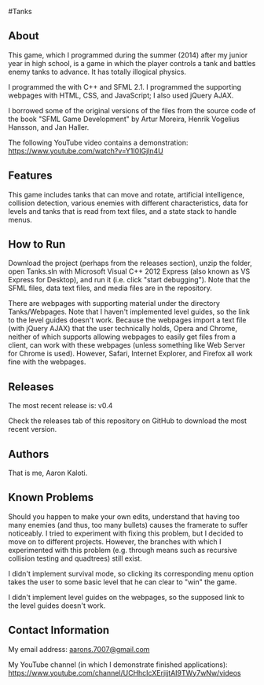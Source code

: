 #Tanks

About
-----

This game, which I programmed during the summer (2014) after my junior year
in high school, is a game in which the player controls a tank and battles
enemy tanks to advance. It has totally illogical physics.

I programmed the with C++ and SFML 2.1. I programmed the supporting
webpages with HTML, CSS, and JavaScript; I also used jQuery AJAX.

I borrowed some of the original versions of the files from the source code
of the book "SFML Game Development" by Artur Moreira, Henrik Vogelius
Hansson, and Jan Haller.

The following YouTube video contains a demonstration:
https://www.youtube.com/watch?v=Y1I0IGjln4U

Features
--------

This game includes tanks that can move and rotate, artificial intelligence,
collision detection, various enemies with different characteristics, data
for levels and tanks that is read from text files, and a state stack to
handle menus.

How to Run
----------

Download the project (perhaps from the releases section), unzip the folder,
open Tanks.sln with Microsoft Visual C++ 2012 Express (also known as
VS Express for Desktop), and run it (i.e. click "start debugging"). Note
that the SFML files, data text files, and media files are in the
repository.

There are webpages with supporting material under the directory
Tanks/Webpages. Note that I haven't implemented level guides, so the
link to the level guides doesn't work. Because the webpages import
a text file (with jQuery AJAX) that the user technically holds, Opera
and Chrome, neither of which supports allowing webpages to easily
get files from a client, can work with these webpages (unless something
like Web Server for Chrome is used). However, Safari, Internet Explorer,
and Firefox all work fine with the webpages.

Releases
--------

The most recent release is: v0.4

Check the releases tab of this repository on GitHub to download
the most recent version.

Authors
-------

That is me, Aaron Kaloti.

Known Problems
--------------

Should you happen to make your own edits, understand that having too
many enemies (and thus, too many bullets) causes the framerate to suffer
noticeably. I tried to experiment with fixing this problem, but I
decided to move on to different projects. However, the branches with
which I experimented with this problem (e.g. through means such as
recursive collision testing and quadtrees) still exist.

I didn't implement survival mode, so clicking its corresponding menu option
takes the user to some basic level that he can clear to "win" the game.

I didn't implement level guides on the webpages, so the supposed link to
the level guides doesn't work.

Contact Information
-------------------

My email address: aarons.7007@gmail.com

My YouTube channel (in which I demonstrate finished applications):
https://www.youtube.com/channel/UCHhcIcXErjijtAI9TWy7wNw/videos 